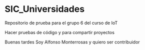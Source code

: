 # SIC_Universidades

Repositorio de prueba para el grupo 6 del curso de IoT

Hacer pruebas de código y para compartir proyectos



Buenas tardes Soy Alfonso Monterrosas y quiero ser contribuidor

